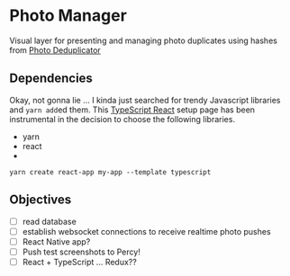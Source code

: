 # Photo Manager

Visual layer for presenting and managing photo duplicates using hashes from
[Photo Deduplicator](https://github.com/j000shDotCom/photo-deduplication)

## Dependencies

Okay, not gonna lie ... I kinda just searched for trendy Javascript libraries and `yarn add`ed them.
This [TypeScript React](https://www.typescriptlang.org/docs/handbook/react.html) setup page has
been instrumental in the decision to choose the following libraries.

- yarn
- react
-

```shell
yarn create react-app my-app --template typescript
```

## Objectives

- [ ] read database
- [ ] establish websocket connections to receive realtime photo pushes
- [ ] React Native app?
- [ ] Push test screenshots to Percy!
- [ ] React + TypeScript ... Redux??
